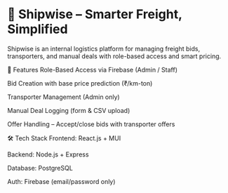 # 🚛 Shipwise – Smarter Freight, Simplified

Shipwise is an internal logistics platform for managing freight bids, transporters, and manual deals with role-based access and smart pricing.

🔧 Features
Role-Based Access via Firebase (Admin / Staff)

Bid Creation with base price prediction (₹/km-ton)

Transporter Management (Admin only)

Manual Deal Logging (form & CSV upload)

Offer Handling – Accept/close bids with transporter offers

🛠 Tech Stack
Frontend: React.js + MUI

Backend: Node.js + Express

Database: PostgreSQL

Auth: Firebase (email/password only)
